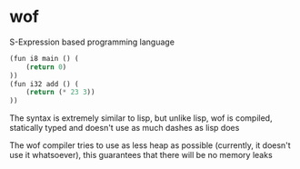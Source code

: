 # wof
S-Expression based programming language 
```lisp
(fun i8 main () (
	(return 0)
))
(fun i32 add () (
	(return (* 23 3))
))
```
The syntax is extremely similar to lisp, but unlike lisp, wof is compiled, statically typed and doesn't use as much dashes as lisp does

The wof compiler tries to use as less heap as possible (currently, it doesn't use it whatsoever), this guarantees that there will be no memory leaks
